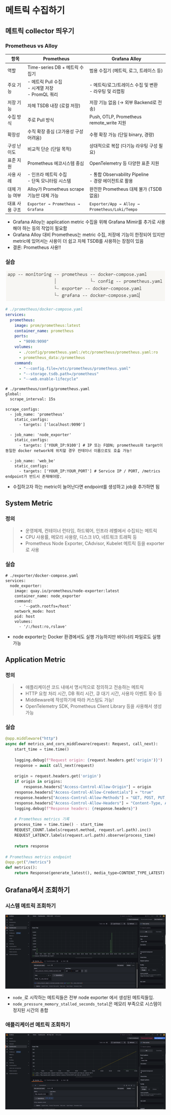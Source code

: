 # 메트릭 수집하기

## 메트릭 collector 띄우기

### Prometheus vs Alloy

| 항목                   | Prometheus                                        | Grafana Alloy                                                |
|------------------------|--------------------------------------------------------|-------------------------------------------------------------------|
| 역할               | Time-series DB + 메트릭 수집기                        | 범용 수집기 (메트릭, 로그, 트레이스 등)                         |
| 주요 기능          | - 메트릭 Pull 수집<br>- 시계열 저장<br>- PromQL 쿼리 | - 메트릭/로그/트레이스 수집 및 변환<br>- 라우팅 및 리랩핑       |
| 저장 기능          | 자체 TSDB 내장 (로컬 저장)                           | 저장 기능 없음 (→ 외부 Backend로 전송)                          |
| 수집 방식          | 주로 Pull 방식                                    | Push, OTLP, Prometheus remote_write 지원             |
| 확장성             | 수직 확장 중심 (고가용성 구성 어려움)                | 수평 확장 가능 (단일 binary, 경량)                              |
| 구성 난이도        | 비교적 단순 (단일 목적)                              | 상대적으로 복잡 (다기능 라우팅 구성 필요)                      |
| 표준 지원          | Prometheus 에코시스템 중심                            | OpenTelemetry 등 다양한 표준 지원                               |
| 사용 사례          | - 인프라 메트릭 수집<br>- 단독 모니터링 시스템       | - 통합 Observability Pipeline<br>- 경량 에이전트로 활용         |
| 대체 가능 여부     | Alloy가 Prometheus scrape 기능만 대체 가능        | 완전한 Prometheus 대체 불가 (TSDB 없음)                    |
| 대표 사용 구조     | `Exporter → Prometheus → Grafana`                    | `Exporter/App → Alloy → Prometheus/Loki/Tempo`                   |

- Grafana Alloy는 application metric 수집을 위해 Grafana Mimir를 추가로 사용해야 하는 등의 작업이 필요함
- Grafana Alloy 대비 Prometheus는 metric 수집, 저장에 기능이 한정되어 있지만 metric에 있어서는 사용이 더 쉽고 자체 TSDB를 사용하는 장점이 있음
- 결론: Prometheus 사용!!

### 실습

<p align="center">
  <img src="./images/prometheus_files.png" alt="prometheus file system" width="500">
</p>

```YAML
# ./prometheus/docker-compose.yaml
services:
  prometheus:
    image: prom/prometheus:latest
    container_name: prometheus
    ports:
      - "9090:9090"
    volumes:
      - ./config/prometheus.yaml:/etc/prometheus/prometheus.yaml:ro
      - prometheus_data:/prometheus
    command:
      - "--config.file=/etc/prometheus/prometheus.yaml"
      - "--storage.tsdb.path=/prometheus"
      - "--web.enable-lifecycle"
```

```
# ./prometheus/config/prometheus.yaml
global:
  scrape_interval: 15s

scrape_configs:
  - job_name: 'prometheus'
    static_configs:
      - targets: ['localhost:9090']

  - job_name: 'node_exporter'
    static_configs:
      - targets: ['YOUR_IP:9100'] # IP 또는 FQDN; prometheus와 target이 동일한 docker network에 위치할 경우 컨테이너 이름으로도 호출 가능!

  - job_name: 'web_be'
    static_configs:
      - targets: ['YOUR_IP:YOUR_PORT'] # Service IP / PORT, /metrics endpoint가 반드시 존재해야함.
```

- 수집하고자 하는 metric이 늘어난다면 endpoint를 생성하고 job을 추가하면 됨

## System Metric

### 정의
>- 운영체제, 컨테이너 런타임, 하드웨어, 인프라 레벨에서 수집되는 메트릭
>- CPU 사용률, 메모리 사용량, 디스크 I/O, 네트워크 트래픽 등
>- Prometheus Node Exporter, CAdvisor, Kubelet 메트릭 등을 exporter로 사용

### 실습

```
# ./exporter/docker-compose.yaml
services:
  node_exporter:
    image: quay.io/prometheus/node-exporter:latest
    container_name: node_exporter
    command:
      - '--path.rootfs=/host'
    network_mode: host
    pid: host
    volumes:
      - '/:/host:ro,rslave'
```

- node exporter는 Docker 환경에서도 실행 가능하지만 바이너리 파일로도 실행 가능

## Application Metric

### 정의
>- 애플리케이션 코드 내에서 명시적으로 정의하고 전송하는 메트릭
>- HTTP 요청 처리 시간, DB 쿼리 시간, 큐 대기 시간, 사용자 이벤트 횟수 등
>- Middleware에 작성하기에 따라 커스텀도 가능!
>- OpenTelemetry SDK, Prometheus Client Library 등을 사용해서 생성 가능

### 실습

```python
@app.middleware("http")
async def metrics_and_cors_middleware(request: Request, call_next):
    start_time = time.time()

    logging.debug(f"Request origin: {request.headers.get('origin')}")
    response = await call_next(request)

    origin = request.headers.get('origin')
    if origin in origins:
        response.headers["Access-Control-Allow-Origin"] = origin
    response.headers["Access-Control-Allow-Credentials"] = "true"
    response.headers["Access-Control-Allow-Methods"] = "GET, POST, PUT, DELETE, OPTIONS"
    response.headers["Access-Control-Allow-Headers"] = "Content-Type, Authorization"
    logging.debug(f"Response headers: {response.headers}")

    # Prometheus metrics 기록
    process_time = time.time() - start_time
    REQUEST_COUNT.labels(request.method, request.url.path).inc()
    REQUEST_LATENCY.labels(request.url.path).observe(process_time)

    return response

# Prometheus metrics endpoint
@app.get("/metrics")
def metrics():
    return Response(generate_latest(), media_type=CONTENT_TYPE_LATEST)
```

## Grafana에서 조회하기
### 시스템 메트릭 조회하기

<p align="center">
  <img src="./images/sys_metric.png" alt="system metric">
</p>

- `node_`로 시작하는 메트릭들은 전부 node exporter 에서 생성된 메트릭들임.
- `node_pressure_memory_stalled_seconds_total`은 메모리 부족으로 시스템이 정지된 시간의 총합

### 애플리케이션 메트릭 조회하기

<p align="center">
  <img src="./images/app_metric.png" alt="application metric">
</p>
